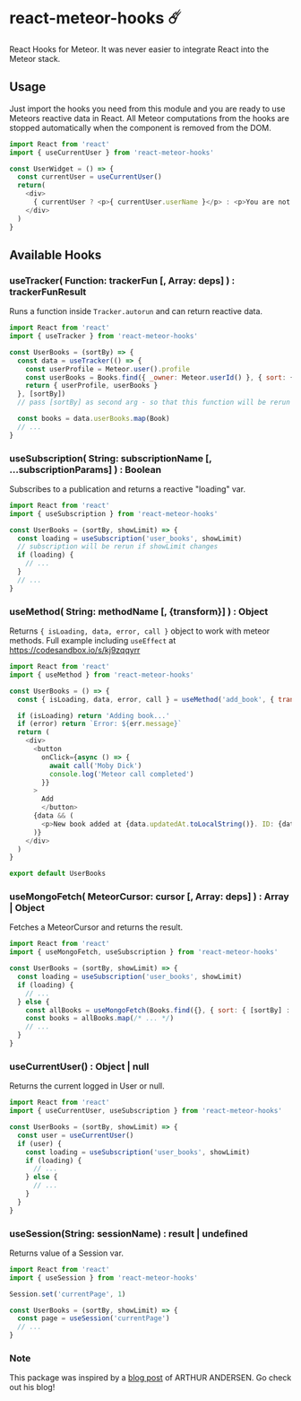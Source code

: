 # react-meteor-hooks ☄️
React Hooks for Meteor. It was never easier to integrate React into the Meteor stack.

## Usage
Just import the hooks you need from this module and you are ready to use Meteors reactive data in React. All Meteor computations from the hooks are stopped automatically when the component is removed from the DOM.

```javascript
import React from 'react'
import { useCurrentUser } from 'react-meteor-hooks'

const UserWidget = () => {
  const currentUser = useCurrentUser()
  return(
    <div>
      { currentUser ? <p>{ currentUser.userName }</p> : <p>You are not logged in.</p> }
    </div>
  )
}

```

## Available Hooks

### useTracker( Function: trackerFun [, Array: deps] ) : trackerFunResult
Runs a function inside `Tracker.autorun` and can return reactive data.
```javascript
import React from 'react'
import { useTracker } from 'react-meteor-hooks'

const UserBooks = (sortBy) => {
  const data = useTracker(() => {
    const userProfile = Meteor.user().profile
    const userBooks = Books.find({ _owner: Meteor.userId() }, { sort: { [sortBy]: -1 }})
    return { userProfile, userBooks }
  }, [sortBy])
  // pass [sortBy] as second arg - so that this function will be rerun if sortBy changes

  const books = data.userBooks.map(Book)
  // ...
}

```

### useSubscription( String: subscriptionName [, ...subscriptionParams] ) : Boolean
Subscribes to a publication and returns a reactive "loading" var.
```javascript
import React from 'react'
import { useSubscription } from 'react-meteor-hooks'

const UserBooks = (sortBy, showLimit) => {
  const loading = useSubscription('user_books', showLimit)
  // subscription will be rerun if showLimit changes
  if (loading) {
    // ...
  }
  // ...
}

```

### useMethod( String: methodName [, {transform}] ) : Object
Returns `{ isLoading, data, error, call }` object to work with meteor methods.
Full example including `useEffect` at https://codesandbox.io/s/kj9zqqyrr
```javascript
import React from 'react'
import { useMethod } from 'react-meteor-hooks'

const UserBooks = () => {
  const { isLoading, data, error, call } = useMethod('add_book', { transform: result => result.updatedAt = new Date() })

  if (isLoading) return 'Adding book...'
  if (error) return `Error: ${err.message}`
  return (
    <div>
      <button
        onClick={async () => {
          await call('Moby Dick')
          console.log('Meteor call completed')
        }}
      >
        Add
        </button>
      {data && (
        <p>New book added at {data.updatedAt.toLocalString()}. ID: {data.id}</p>
      )}
    </div>
  )
}

export default UserBooks
```

### useMongoFetch( MeteorCursor: cursor [, Array: deps] ) : Array | Object
Fetches a MeteorCursor and returns the result.
```javascript
import React from 'react'
import { useMongoFetch, useSubscription } from 'react-meteor-hooks'

const UserBooks = (sortBy, showLimit) => {
  const loading = useSubscription('user_books', showLimit)
  if (loading) {
    // ...
  } else {
    const allBooks = useMongoFetch(Books.find({}, { sort: { [sortBy] : -1 }}), [sortBy])
    const books = allBooks.map(/* ... */)
    // ...
  }
}

```

### useCurrentUser() : Object | null
Returns the current logged in User or null.
```javascript
import React from 'react'
import { useCurrentUser, useSubscription } from 'react-meteor-hooks'

const UserBooks = (sortBy, showLimit) => {
  const user = useCurrentUser()
  if (user) {
    const loading = useSubscription('user_books', showLimit)
    if (loading) {
      // ...
    } else {
      // ...
    }
  }
}

```

### useSession(String: sessionName) : result | undefined
Returns value of a Session var.
```javascript
import React from 'react'
import { useSession } from 'react-meteor-hooks'

Session.set('currentPage', 1)

const UserBooks = (sortBy, showLimit) => {
  const page = useSession('currentPage')
  // ...
}

```


### Note
This package was inspired by a [blog post](https://www.andersen.berlin/blog/2018/11/06/meteor-and-react-hooks/) of ARTHUR ANDERSEN. Go check out his blog!